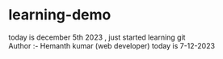 # learning-demo
today is december 5th 2023 , just started learning git
<br/>
Author :- Hemanth kumar (web developer)
today is 7-12-2023